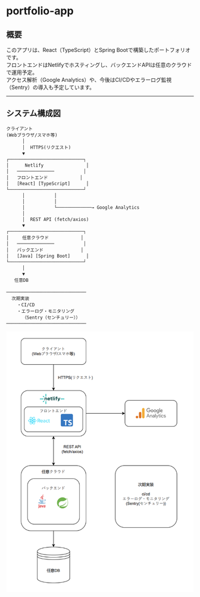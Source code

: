 # portfolio-app

## 概要

このアプリは、React（TypeScript）とSpring Bootで構築したポートフォリオです。  
フロントエンドはNetlifyでホスティングし、バックエンドAPIは任意のクラウドで運用予定。  
アクセス解析（Google Analytics）や、今後はCI/CDやエラーログ監視（Sentry）の導入も予定しています。

---

## システム構成図

```plaintext
クライアント
(Webブラウザ/スマホ等)
      │
      │  HTTPS(リクエスト)
      ▼
┌────────────────────────────┐
│      Netlify                │
│   ──────────────           │
│   フロントエンド            │
│   [React] [TypeScript]      │
└────────────────────────────┘
      │           │
      │           │
      │           └─────────────→ Google Analytics
      │
      │  REST API (fetch/axios)
      ▼
┌────────────────────────────┐
│     任意クラウド            │
│   ──────────────           │
│   バックエンド              │
│   [Java] [Spring Boot]      │
└────────────────────────────┘
      │
      ▼
   任意DB

──────────────────────────────
  次期実装
    ・CI/CD
    ・エラーログ・モニタリング
      （Sentry（センチュリー））
──────────────────────────────

```


<img src="/architect/architect.png" alt="構成図" width="600" />